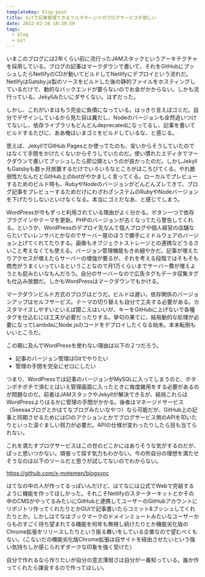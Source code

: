 ```yaml
---
templateKey: blog-post
title: Gitで記事管理できるフルマネージドのブログサービスが欲しい
date: 2022-02-26 18:29:59
tags:
  - blog
  - Git
---
```

いまこのブログには2年くらい前に流行ったJAMスタックというアーキテクチャを採用している。ブログの記事はマークダウンで書いて、それをGitHubにプッシュしたらNetlifyのCDが動いてビルドしてNetlifyにデプロイという流れだ。NetlifyはGatsby.js製のソースをビルドした後の静的ファイルをホスティングしているだけで、動的なバックエンドが要らないのでお金がかからない。しかも流行っている。Jekyllみたいにダサくない。はずだった。

しかし、これがいまはもう完全に負債になっている。はっきり言えばゴミだ。自分でデザインしているから見た目は糞だし、Nodeのバージョンも全然追いつけてないし、依存ライブラリもどんどんdeprecatedになってるし、記事を書いてビルドするたびに、ああ俺はいまゴミをビルドしているな、と感じる。

思えば、JekyllでGitHub Pagesとか使ってたのも、安いからそうしていたのではなくて手間をかけたくないからそうしていたのだ。使い慣れたエディタでマークダウンで書いてプッシュしたら即公開というのが良かったのだ。しかしJekyllもGatsbyも数ヶ月放置するだけでいろいろなところがほころびてくる。やれ脆弱性だなんだとGitHub上のbotがやかましく言ってくる。ローカルでプレビューするためのビルド時も、RubyやNodeのバージョンがどんどんズレてきて、ブログ記事をプレビューするためだけにわざわざシステムのRubyやNodeバージョンを下げたりしないといけなくなる。本当にゴミだなあ、と感じてしまう。

WordPressが今もずっと利用されている理由がよく分かる。ボタン一つで依存プラグインやテーマを更新。PHPのバージョンが古くなってたら警告してくれる。というか、WordPressのデプロイ先なんて個人ブログや個人経営の店舗ならたいていレンサバとかなのでサーバー屋のほうで勝手にミドルウェアのバージョン上げてくれてたりする。画像もオブジェクトストレージとの連携などうるさいこと考えなくても使える。バージョン管理機能もきめ細やかだ。記事が増えたりアクセスが増えたらサーバーの増強が要るが、それを考える段階ではそもそも商売がうまくいっているということなので月1万くらいまでサーバー費が増えようとも屁みたいなもんだろう。自分のサーバーなので広告タグもデータ収集タグも仕込み放題だ。しかもWordPressはマークダウンでもかける。

マークダウンビルド方式のブログはどうだ。ビルドは遅い。依存関係のバージョンアップはセルフサービス。テーマの切り替えも自分で工夫する必要がある。カスタマイズしやすいといえば聞こえはいいが、キーをGitHubに上げないで各種タグを仕込むには工夫が必要だったりする。挙句の果てに、結局動的な処理が必要になってLambdaにNode.jsのコードをデプロイしたくなる始末。本末転倒もいいところだ。

この期に及んでWordPressを使わない理由は以下の２つだろう。

- 記事のバージョン管理はGitでやりたい
- 管理の手間を完全にゼロにしたい

つまり、WordPressでは記事のバージョンがMySQLに入ってしまうのと、ボタンポチポチで済むとはいえ管理画面に入ったときに毎度雑用をする必要があるのが問題なのだ。前者はJAMスタックやJekyllが解決できるが、結局これらはWordPressよりはるかに管理の手間がかかる。後者はマネージドサービス（Seesaaブログとかはてなブログみたいなやつ）なら可能だが、GitHub上の記事と同期させるためにはCIのアクションとかでブログサービス側のAPIを叩いたりといった涙ぐましい努力が必要だ。APIの仕様が変わったりしたら目も当てられない。

これを満たすブログサービスはこの世のどこかにはありそうな気がするのだが、ぱっと思いつかない。頑張って探す気力もわかない。今の所自分の理想を満たせそうなのは以下のツールだと思うが試してないのでわからない。

https://github.com/x-motemen/blogsync

はてなの中の人が作ってるっぽいんだけど、はてなには公式でWebで完結するように機能を作ってほしかった。それこそNetlifyのスターターキットとかその中のCMSがやってるみたいにGitHubと連携してユーザーのGitHubアカウントにリポジトリ作ってくれたりとかGUIで記事書いたらコミット&プッシュしてくれたりとか。しかしはてなはブックマークのドメインミュートみたいなユーザーからものすごく待ち望まれてる機能を何年も無視し続けたりとか機能劣化版のChrome拡張をリリースしたりという振る舞いをしている企業なので望むべくもない。（こないだの機能劣化版Chrome拡張は自サイトを経由させたいという強い気持ちしか感じられずダークな印象を強く受けた）

自分で作れるなら作りたいが自分の意志薄弱さは自分が一番知っている。誰か作ってくれたら課金するので作ってほしい。
